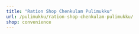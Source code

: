 ```yaml
---
title: "Ration Shop Chenkulam Pulimukku"
url: /pulimukku/ration-shop-chenkulam-pulimukku/
shop: convenience
---
```

